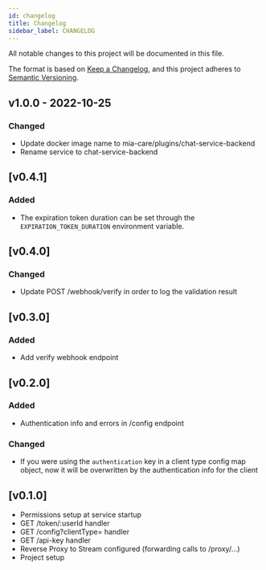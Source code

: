 ```yaml
---
id: changelog
title: Changelog
sidebar_label: CHANGELOG
---
```

All notable changes to this project will be documented in this file.

The format is based on [Keep a Changelog](https://keepachangelog.com/en/1.0.0/),
and this project adheres to [Semantic Versioning](https://semver.org/spec/v2.0.0.html).

## v1.0.0 - 2022-10-25

### Changed

- Update docker image name to mia-care/plugins/chat-service-backend
- Rename service to chat-service-backend

## [v0.4.1]

### Added

- The expiration token duration can be set through the `EXPIRATION_TOKEN_DURATION` environment variable.

## [v0.4.0]

### Changed

- Update POST /webhook/verify in order to log the validation result

## [v0.3.0]

### Added

- Add verify webhook endpoint

## [v0.2.0]

### Added

- Authentication info and errors in /config endpoint

### Changed

- If you were using the `authentication` key in a client type config map object, now it will be overwritten by the authentication info for the client

## [v0.1.0]

- Permissions setup at service startup
- GET /token/:userId handler
- GET /config?clientType= handler
- GET /api-key handler
- Reverse Proxy to Stream configured (forwarding calls to /proxy/...)
- Project setup
